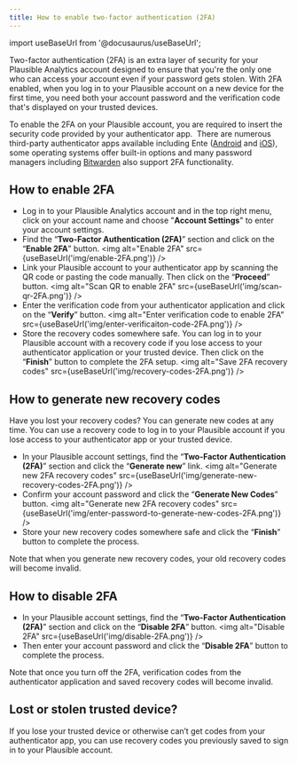 ```yaml
---
title: How to enable two-factor authentication (2FA)
---
```


import useBaseUrl from '@docusaurus/useBaseUrl';

Two-factor authentication (2FA) is an extra layer of security for your Plausible Analytics account designed to ensure that you're the only one who can access your account even if your password gets stolen. With 2FA enabled, when you log in to your Plausible account on a new device for the first time, you need both your account password and the verification code that's displayed on your trusted devices.

To enable the 2FA on your Plausible account, you are required to insert the security code provided by your authenticator app.  There are numerous third-party authenticator apps available including Ente ([Android](https://play.google.com/store/apps/details) and [iOS](https://apps.apple.com/us/app/ente-authenticator/id6444121398)), some operating systems offer built-in options and many password managers including [Bitwarden](https://bitwarden.com) also support 2FA functionality.

## How to enable 2FA

* Log in to your Plausible Analytics account and in the top right menu, click on your account name and choose "**Account Settings**" to enter your account settings.
* Find the “**Two-Factor Authentication (2FA)**” section and click on the “**Enable 2FA**” button.
<img alt="Enable 2FA" src={useBaseUrl('img/enable-2FA.png')} />
* Link your Plausible account to your authenticator app by scanning the QR code or pasting the code manually. Then click on the “**Proceed**” button.
<img alt="Scan QR to enable 2FA" src={useBaseUrl('img/scan-qr-2FA.png')} />
* Enter the verification code from your authenticator application and click on the “**Verify**” button.
<img alt="Enter verification code to enable 2FA" src={useBaseUrl('img/enter-verificaiton-code-2FA.png')} />
* Store the recovery codes somewhere safe. You can log in to your Plausible account with a recovery code if you lose access to your authenticator application or your trusted device. Then click on the “**Finish**” button to complete the 2FA setup.
<img alt="Save 2FA recovery codes" src={useBaseUrl('img/recovery-codes-2FA.png')} />

## How to generate new recovery codes

Have you lost your recovery codes? You can generate new codes at any time. You can use a recovery code to log in to your Plausible account if you lose access to your authenticator app or your trusted device.

* In your Plausible account settings, find the “**Two-Factor Authentication (2FA)**” section and click the “**Generate new**” link.
<img alt="Generate new 2FA recovery codes" src={useBaseUrl('img/generate-new-recovery-codes-2FA.png')} />
* Confirm your account password and click the “**Generate New Codes**” button.
<img alt="Generate new 2FA recovery codes" src={useBaseUrl('img/enter-password-to-generate-new-codes-2FA.png')} />
* Store your new recovery codes somewhere safe and click the “**Finish**” button to complete the process. 

Note that when you generate new recovery codes, your old recovery codes will become invalid.

## How to disable 2FA

* In your Plausible account settings, find the “**Two-Factor Authentication (2FA)**” section and click on the “**Disable 2FA**” button.
<img alt="Disable 2FA" src={useBaseUrl('img/disable-2FA.png')} />
* Then enter your account password and click the “**Disable 2FA**” button to complete the process.

Note that once you turn off the 2FA, verification codes from the authenticator application and saved recovery codes will become invalid.

## Lost or stolen trusted device?

If you lose your trusted device or otherwise can’t get codes from your authenticator app, you can use recovery codes you previously saved to sign in to your Plausible account.
